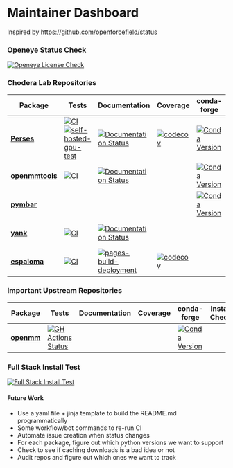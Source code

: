 Maintainer Dashboard
====================

Inspired by https://github.com/openforcefield/status

### Openeye Status Check
[![Openeye License Check](https://github.com/choderalab/argos/actions/workflows/openeye-license-check.yaml/badge.svg)](https://github.com/choderalab/argos/actions/workflows/openeye-license-check.yaml)

### Chodera Lab Repositories

| Package | Tests | Documentation | Coverage | conda-forge | Install Check |
|---|---|---|---|---|---| 
| [**Perses**](https://github.com/choderalab/perses/) | [![CI](https://github.com/choderalab/perses/actions/workflows/CI.yaml/badge.svg)](https://github.com/choderalab/perses/actions/workflows/CI.yaml) [![self-hosted-gpu-test](https://github.com/choderalab/perses/actions/workflows/self-hosted-gpu-test.yml/badge.svg)](https://github.com/choderalab/perses/actions/workflows/self-hosted-gpu-test.yml) | [![Documentation Status](https://readthedocs.org/projects/perses/badge/?version=latest)](http://perses.readthedocs.io/en/latest/?badge=latest) | [![codecov](https://codecov.io/gh/choderalab/perses/branch/main/graph/badge.svg)](https://codecov.io/gh/choderalab/perses/branch/main) | [![Conda Version](https://img.shields.io/conda/vn/conda-forge/perses.svg)](https://anaconda.org/conda-forge/perses) | [![Perses Install Check](https://github.com/choderalab/argos/actions/workflows/perses-install-test.yaml/badge.svg)](https://github.com/choderalab/argos/actions/workflows/perses-install-test.yaml) |
| [**openmmtools**](https://github.com/choderalab/openmmtools) | [![CI](https://github.com/choderalab/openmmtools/actions/workflows/CI.yml/badge.svg)](https://github.com/choderalab/openmmtools/actions/workflows/CI.yml) | [![Documentation Status](https://readthedocs.org/projects/openmmtools/badge/?version=latest)](https://openmmtools.readthedocs.io/en/latest/?badge=latest) | | [![Conda Version](https://img.shields.io/conda/vn/conda-forge/openmmtools.svg)](https://anaconda.org/conda-forge/openmmtools) |
| [**pymbar**](https://github.com/choderalab/pymbar) | | | | [![Conda Version](https://img.shields.io/conda/vn/conda-forge/pymbar.svg)](https://anaconda.org/conda-forge/pymbar) | | 
| [**yank**](https://github.com/choderalab/yank) | [![CI](https://github.com/choderalab/yank/actions/workflows/CI.yaml/badge.svg)](https://github.com/choderalab/yank/actions/workflows/CI.yaml) | [![Documentation Status](https://readthedocs.org/projects/yank/badge/?version=latest)](https://yank.readthedocs.io/en/latest/?badge=latest) | | | [![Conda Version](https://img.shields.io/conda/vn/conda-forge/yank.svg)](https://anaconda.org/conda-forge/yank) | |
| [**espaloma**](https://github.com/choderalab/espaloma) | [![CI](https://github.com/choderalab/espaloma/actions/workflows/CI.yaml/badge.svg)](https://github.com/choderalab/espaloma/actions/workflows/CI.yaml) | [![pages-build-deployment](https://github.com/choderalab/espaloma/actions/workflows/pages/pages-build-deployment/badge.svg)](https://github.com/choderalab/espaloma/actions/workflows/pages/pages-build-deployment) | [![codecov](https://codecov.io/gh/choderalab/espaloma/branch/master/graph/badge.svg?token=pbabVtOOF2)](https://codecov.io/gh/choderalab/espaloma) | | |


### Important Upstream Repositories

| Package | Tests | Documentation | Coverage | conda-forge | Install Check |
|---|---|---|---|---|---|
| [**openmm**](https://github.com/openmm/openmm) | [![GH Actions Status](https://github.com/openmm/openmm/workflows/CI/badge.svg)](https://github.com/openmm/openmm/actions?query=branch%3Amaster+workflow%3ACI) | | | [![Conda Version](https://img.shields.io/conda/vn/conda-forge/openmm.svg)](https://anaconda.org/conda-forge/openmm) | |

### Full Stack Install Test
[![Full Stack Install Test](https://github.com/choderalab/argos/actions/workflows/full-stack-install.yaml/badge.svg)](https://github.com/choderalab/argos/actions/workflows/full-stack-install.yaml)

#### Future Work
* Use a yaml file + jinja template to build the README.md programmatically 
* Some workflow/bot commands to re-run CI
* Automate issue creation when status changes
* For each package, figure out which python versions we want to support
* Check to see if caching downloads is a bad idea or not
* Audit repos and figure out which ones we want to track
